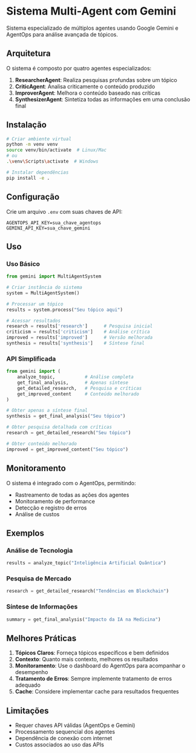 # Sistema Multi-Agent com Gemini

Sistema especializado de múltiplos agentes usando Google Gemini e AgentOps para análise avançada de tópicos.

## Arquitetura

O sistema é composto por quatro agentes especializados:

1. **ResearcherAgent**: Realiza pesquisas profundas sobre um tópico
2. **CriticAgent**: Analisa criticamente o conteúdo produzido
3. **ImproverAgent**: Melhora o conteúdo baseado nas críticas
4. **SynthesizerAgent**: Sintetiza todas as informações em uma conclusão final

## Instalação

```bash
# Criar ambiente virtual
python -m venv venv
source venv/bin/activate  # Linux/Mac
# ou
.\venv\Scripts\activate  # Windows

# Instalar dependências
pip install -e .
```

## Configuração

Crie um arquivo `.env` com suas chaves de API:

```env
AGENTOPS_API_KEY=sua_chave_agentops
GEMINI_API_KEY=sua_chave_gemini
```

## Uso

### Uso Básico

```python
from gemini import MultiAgentSystem

# Criar instância do sistema
system = MultiAgentSystem()

# Processar um tópico
results = system.process("Seu tópico aqui")

# Acessar resultados
research = results['research']      # Pesquisa inicial
criticism = results['criticism']    # Análise crítica
improved = results['improved']      # Versão melhorada
synthesis = results['synthesis']    # Síntese final
```

### API Simplificada

```python
from gemini import (
    analyze_topic,           # Análise completa
    get_final_analysis,      # Apenas síntese
    get_detailed_research,   # Pesquisa e críticas
    get_improved_content     # Conteúdo melhorado
)

# Obter apenas a síntese final
synthesis = get_final_analysis("Seu tópico")

# Obter pesquisa detalhada com críticas
research = get_detailed_research("Seu tópico")

# Obter conteúdo melhorado
improved = get_improved_content("Seu tópico")
```

## Monitoramento

O sistema é integrado com o AgentOps, permitindo:

- Rastreamento de todas as ações dos agentes
- Monitoramento de performance
- Detecção e registro de erros
- Análise de custos

## Exemplos

### Análise de Tecnologia

```python
results = analyze_topic("Inteligência Artificial Quântica")
```

### Pesquisa de Mercado

```python
research = get_detailed_research("Tendências em Blockchain")
```

### Síntese de Informações

```python
summary = get_final_analysis("Impacto da IA na Medicina")
```

## Melhores Práticas

1. **Tópicos Claros**: Forneça tópicos específicos e bem definidos
2. **Contexto**: Quanto mais contexto, melhores os resultados
3. **Monitoramento**: Use o dashboard do AgentOps para acompanhar o desempenho
4. **Tratamento de Erros**: Sempre implemente tratamento de erros adequado
5. **Cache**: Considere implementar cache para resultados frequentes

## Limitações

- Requer chaves API válidas (AgentOps e Gemini)
- Processamento sequencial dos agentes
- Dependência de conexão com internet
- Custos associados ao uso das APIs
